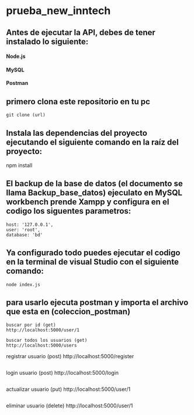 # prueba_new_inntech
 
## Antes de ejecutar la API, debes de tener instalado lo siguiente:

#### Node.js
#### MySQL
#### Postman 

## primero clona este repositorio en tu pc

```
git clone (url)
```
## Instala las dependencias del proyecto ejecutando el siguiente comando en la raíz del proyecto:

npm install

## El backup de la base de datos (el documento se llama Backup_base_datos) ejeculato en MySQL workbench prende Xampp y configura en el codigo los siguentes parametros:

```
host: '127.0.0.1',
user: 'root',
database: 'bd'
```


## Ya configurado todo puedes ejecutar el codigo en la terminal de visual Studio con el siguiente comando:

```
node index.js
```


## para usarlo ejecuta postman y importa el archivo que esta en (coleccion_postman)

```
buscar por id (get)
http://localhost:5000/user/1
```
```
buscar todos los usuarios (get)
http://localhost:5000/users
```
registrar usuario (post)
http://localhost:5000/register
```
```
login usuario (post)
http://localhost:5000/login
```
```
actualizar usuario (put)
http://localhost:5000/user/1
```
```
eliminar usuario (delete)
http://localhost:5000/user/1
```
